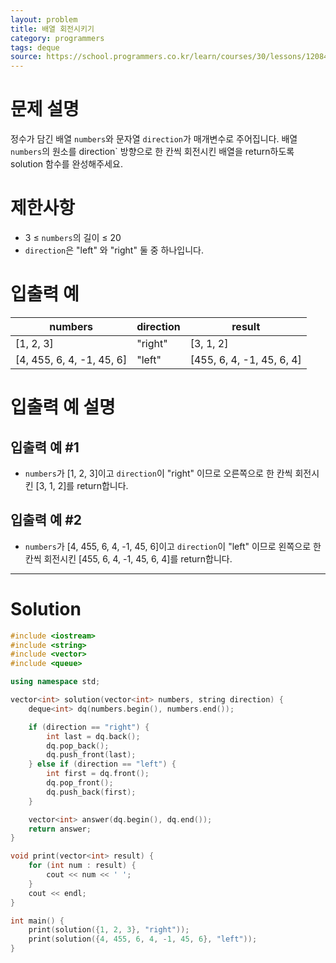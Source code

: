 ```yaml
---
layout: problem
title: 배열 회전시키기
category: programmers
tags: deque
source: https://school.programmers.co.kr/learn/courses/30/lessons/120844
---
```


# 문제 설명

정수가 담긴 배열 `numbers`와 문자열 `direction`가 매개변수로 주어집니다. 배열 `numbers`의 원소를 direction` 방향으로 한 칸씩 회전시킨 배열을 return하도록 solution 함수를 완성해주세요.

# 제한사항

- 3 ≤ `numbers`의 길이 ≤ 20
- `direction`은 "left" 와 "right" 둘 중 하나입니다.

# 입출력 예

| numbers | direction | result |
| --- | --- | --- |
| [1, 2, 3] | "right" | [3, 1, 2] |
| [4, 455, 6, 4, -1, 45, 6] | "left" | [455, 6, 4, -1, 45, 6, 4] |

# 입출력 예 설명

## 입출력 예 #1

- `numbers`가 [1, 2, 3]이고 `direction`이 "right" 이므로 오른쪽으로 한 칸씩 회전시킨 [3, 1, 2]를 return합니다.

## 입출력 예 #2

- `numbers`가 [4, 455, 6, 4, -1, 45, 6]이고 `direction`이 "left" 이므로 왼쪽으로 한 칸씩 회전시킨 [455, 6, 4, -1, 45, 6, 4]를 return합니다.

---

# Solution

```cpp
#include <iostream>
#include <string>
#include <vector>
#include <queue>

using namespace std;

vector<int> solution(vector<int> numbers, string direction) {
    deque<int> dq(numbers.begin(), numbers.end());

    if (direction == "right") {
        int last = dq.back();
        dq.pop_back();
        dq.push_front(last);
    } else if (direction == "left") {
        int first = dq.front();
        dq.pop_front();
        dq.push_back(first);
    }

    vector<int> answer(dq.begin(), dq.end());
    return answer;
}

void print(vector<int> result) {
    for (int num : result) {
        cout << num << ' ';
    }
    cout << endl;
}

int main() {
    print(solution({1, 2, 3}, "right"));
    print(solution({4, 455, 6, 4, -1, 45, 6}, "left"));
}
```
